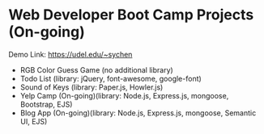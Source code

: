 # Web Developer Boot Camp Projects (On-going)
Demo Link: https://udel.edu/~sychen

* RGB Color Guess Game (no additional library)
* Todo List (library: jQuery, font-awesome, google-font)
* Sound of Keys (library: Paper.js, Howler.js)
* Yelp Camp (On-going)(library: Node.js, Express.js, mongoose, Bootstrap, EJS)
* Blog App (On-going)(library: Node.js, Express.js, mongoose, Semantic UI, EJS)

